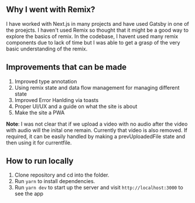 ## Why I went with Remix?
I have worked with Next.js in many projects and have used Gatsby in one of the proejcts. I haven't used Remix so thought that it might be a good way to explore the basics of remix. In the codebase, I havent used many remix components due to lack of time but I was able to get a grasp of the very basic understanding of the remix.

## Improvements that can be made
1. Improved type annotation
2. Using remix state and data flow management for managing different state
3. Improved Error Hanlding via toasts
5. Proper UI/UX and a guide on what the site is about
6. Make the site a PWA

**Note**: I was not clear that if we upload a video with no audio after the video with audio will the inital one remain. Currently that video is also removed. If required, it can be easily handled by making a prevUploadedFile state and then using it for currentfile.


## How to run locally
1. Clone repository and cd into the folder.
2. Run `yarn` to install dependencies.
3. Run `yarn dev` to start up the server and visit `http://localhost:3000` to see the app